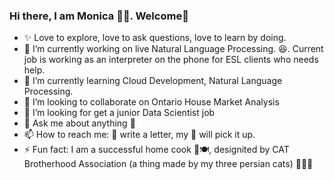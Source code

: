 ### Hi there, I am Monica 👧🏻. Welcome👋


- ✨ Love to explore, love to ask questions, love to learn by doing.  
- 🔭 I’m currently working on live Natural Language Processing. :laughing:. Current job is working as an interpreter on the phone for ESL clients who needs help.
- 🌱 I’m currently learning Cloud Development, Natural Language Processing. 
- 👯 I’m looking to collaborate on Ontario House Market Analysis
- 🤔 I’m looking for get a junior Data Scientist job
- 💬 Ask me about anything :clap:
- 📫 How to reach me: :postbox: write a letter, my 🦉 will pick it up. 
- ⚡ Fun fact: I am a successful home cook 🍳🍽️, designited by CAT Brotherhood Association (a thing made by my three persian cats) 🐾😻😼


